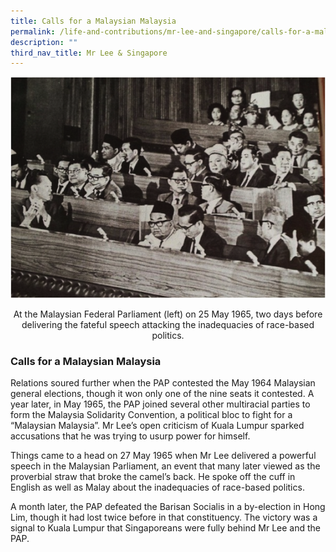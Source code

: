 ```yaml
---
title: Calls for a Malaysian Malaysia
permalink: /life-and-contributions/mr-lee-and-singapore/calls-for-a-malaysian-malaysia/
description: ""
third_nav_title: Mr Lee & Singapore
---
```

![Alt text for image on Isomer site](/images/mr-lee-and-singapore/Call%20for%20Malaysian%20Malaysia.jpg)
<center>At the Malaysian Federal Parliament (left) on 25 May 1965, two days before delivering the fateful speech attacking the inadequacies of race-based politics.</center>

### Calls for a Malaysian Malaysia ###
Relations soured further when the PAP contested the May 1964 Malaysian general elections, though it won only one of the nine seats it contested. A year later, in May 1965, the PAP joined several other multiracial parties to form the Malaysia Solidarity Convention, a political bloc to fight for a “Malaysian Malaysia”. Mr Lee’s open criticism of Kuala Lumpur sparked accusations that he was trying to usurp power for himself.


Things came to a head on 27 May 1965 when Mr Lee delivered a powerful speech in the Malaysian Parliament, an event that many later viewed as the proverbial straw that broke the camel’s back. He spoke off the cuff in English as well as Malay about the inadequacies of race-based politics.


A month later, the PAP defeated the Barisan Socialis in a by-election in Hong Lim, though it had lost twice before in that constituency. The victory was a signal to Kuala Lumpur that Singaporeans were fully behind Mr Lee and the PAP.
